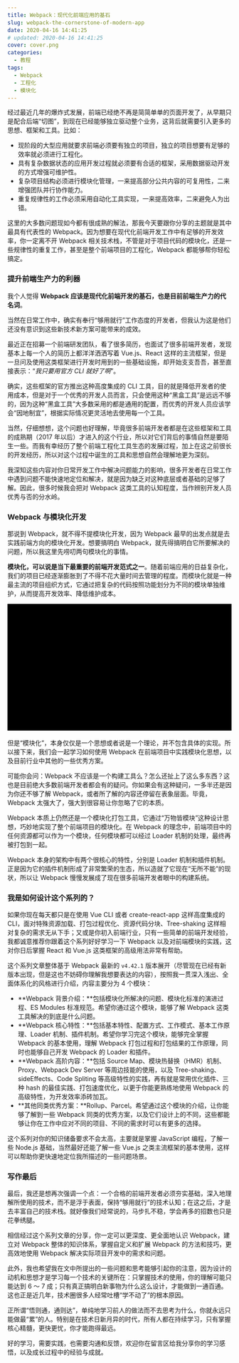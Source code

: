 ```yaml
---
title: Webpack：现代化前端应用的基石
slug: webpack-the-cornerstone-of-modern-app
date: 2020-04-16 14:41:25
# updated: 2020-04-16 14:41:25
cover: cover.png
categories:
  - 教程
tags:
  - Webpack
  - 工程化
  - 模块化
---
```


经过最近几年的爆炸式发展，前端已经绝不再是简简单单的页面开发了，从早期只是配合后端“切图”，到现在已经能够独立驱动整个业务，这背后就需要引入更多的思想、框架和工具。比如：

- 现阶段的大型应用就要求前端必须要有独立的项目，独立的项目想要有足够的效率就必须进行工程化。
- 具有复杂数据状态的应用开发过程就必须要有合适的框架，采用数据驱动开发的方式增强可维护性。
- 复杂项目结构必须进行模块化管理，一来提高部分公共内容的可复用性，二来增强团队并行协作能力。
- 重复规律性的工作必须采用自动化工具实现，一来提高效率，二来避免人为出错。

这里的大多数问题现如今都有很成熟的解法，那我今天要跟你分享的主题就是其中最具有代表性的 Webpack。因为想要在现代化前端开发工作中有足够的开发效率，你一定离不开 Webpack 相关技术栈，不管是对于项目代码的模块化，还是一些规律性的重复工作，甚至是整个前端项目的工程化，Webpack 都能够帮你轻松搞定。

### 提升前端生产力的利器

我个人觉得 **Webpack 应该是现代化前端开发的基石，也是目前前端生产力的代名词**。

当然在日常工作中，确实有奉行“够用就行”工作态度的开发者，但我认为这是他们还没有意识到这些新技术新方案可能带来的成效。

最近正在招募一个前端研发团队，看了很多简历，也面试了很多前端开发者，发现基本上每一个人的简历上都洋洋洒洒写着 Vue.js、React 这样的主流框架，但是一旦问及使用这类框架进行开发时用到的一些基础设施，却开始支支吾吾，甚至直接表示：“_我只要用官方 CLI 就好了啊_”。

确实，这些框架的官方推出这种高度集成的 CLI 工具，目的就是降低开发者的使用成本，但是对于一个优秀的开发人员而言，只会使用这种“黑盒工具”是远远不够的，因为这种“黑盒工具”大多数采用的都是通用的配置，而优秀的开发人员应该学会“因地制宜”，根据实际情况更灵活地去使用每一个工具。

当然，仔细想想，这个问题也好理解，毕竟很多前端开发者都是在这些框架和工具的成熟期（2017 年以后）才进入的这个行业，所以对它们背后的事情自然是要陌生一些。而我有幸经历了整个前端工程化工具生态的发展过程，加上在这之前很长的开发经历，所以对这个过程中诞生的工具和思想自然会理解地更为深刻。

我深知这些内容对你日常开发工作中解决问题能力的影响，很多开发者在日常工作中遇到问题不能快速地定位和解决，就是因为缺乏对这种底层或者基础的足够了解。因此，很多时候我会把对 Webpack 这类工具的认知程度，当作辨别开发人员优秀与否的分水岭。

### Webpack 与模块化开发

那说到 Webpack，就不得不提模块化开发，因为 Webpack 最早的出发点就是去实践前端方向的模块化开发。想要搞明白 Webpack，就先得搞明白它所要解决的问题，所以我这里先唠叨两句模块化的事情。

**模块化，可以说是当下最重要的前端开发范式之一**。随着前端应用的日益复杂化，我们的项目已经逐渐膨胀到了不得不花大量时间去管理的程度。而模块化就是一种最主流的项目组织方式，它通过把复杂的代码按照功能划分为不同的模块单独维护，从而提高开发效率、降低维护成本。

![复杂代码的拆分](module-splitting.gif)

但是“模块化”，本身仅仅是一个思想或者说是一个理论，并不包含具体的实现。所以接下来，我们会一起学习如何使用 Webpack 在前端项目中实践模块化思想，以及目前行业中其他的一些优秀方案。

可能你会问：Webpack 不应该是一个构建工具么？怎么还扯上了这么多东西？这也是目前绝大多数前端开发者都会有的疑问。你如果会有这种疑问，一多半还是因为你还不够了解 Webpack，或者所了解的内容还停留在表象层面。毕竟，Webpack 太强大了，强大到很容易让你忽略了它的本质。

Webpack 本质上仍然还是一个模块化打包工具，它通过“万物皆模块”这种设计思想，巧妙地实现了整个前端项目的模块化。在 Webpack 的理念中，前端项目中的任何资源都可以作为一个模块，任何模块都可以经过 Loader 机制的处理，最终再被打包到一起。

Webpack 本身的架构中有两个很核心的特性，分别是 Loader 机制和插件机制。正是因为它的插件机制形成了非常繁荣的生态，所以造就了它现在“无所不能”的现状，所以让 Webpack 慢慢发展成了现在很多前端开发者眼中的构建系统。

### 我是如何设计这个系列的？

如果你现在每天都只是在使用 Vue CLI 或者 create-react-app 这样高度集成的 CLI，面对特殊资源加载、打包过程优化、资源代码分块、Tree-shaking 这样相对复杂的需求无从下手；又或是你初入前端行业，只有一些简单的前端开发经验，我都诚意推荐你跟着这个系列好好学习一下 Webpack 以及对前端模块的实践，这对你日后掌握 React 和 Vue.js 这类框架的高级用法非常有帮助。

这个系列文章整体基于 Webpack 最新的 `v4.42.1` 版本展开（尽管现在已经有新版本出现，但是这也不妨碍你理解我想要表达的内容），按照我一贯深入浅出、全面体系化的风格进行介绍，内容主要分为 4 个模块：

- **Webpack 背景介绍：**包括模块化所解决的问题、模块化标准的演进过程、ES Modules 标准规范。希望你通过这个模块，能够了解 Webpack 这类工具解决的到底是什么问题。
- **Webpack 核心特性：**包括基本特性、配置方式、工作模式、基本工作原理、Loader 机制、插件机制。希望你学习完这个模块，能够完全掌握 Webpack 的基本使用，理解 Webpack 打包过程和打包结果的工作原理，同时也能够自己开发 Webpack 的 Loader 和插件。
- **Webpack 高阶内容：**包括 Source Map、模块热替换（HMR）机制、Proxy、Webpack Dev Server 等周边技能的使用，以及 Tree-shaking、sideEffects、Code Spliting 等高级特性的实践，再有就是常用优化插件、三种 hash 的最佳实践、打包速度优化，以更于你能更熟练地使用 Webpack 的高级特性，为开发效率添砖加瓦。
- **其他同类优秀方案：**Rollup、Parcel。希望通过这个模块的介绍，让你能够了解到一些 Webpack 同类的优秀方案，以及它们设计上的不同，这些都能够让你在工作中应对不同的项目、不同的需求时可以有更多的选择。

这个系列对你的知识储备要求不会太高，主要就是掌握 JavaScript 编程，了解一些 Node.js 基础，当然最好还能了解一些 Vue.js 之类主流框架的基本使用，这样可以帮助你更快速地定位我所描述的一些问题场景。

### 写作最后

最后，我还是想再次强调一个点：一个合格的前端开发者必须夯实基础，深入地理解所使用的技术，而不是浮于表面，保持“够用就行”的技术认知；在这之后，才是去丰富自己的技术栈。就好像我们经常说的，马步扎不稳，学会再多的招数也只是花拳绣腿。

相信经过这个系列文章的分享，你一定可以更深度、更全面地认识 Webpack，建立对 Webpack 整体的知识体系，掌握自定义和扩展 Webpack 的方法和技巧，更高效地使用 Webpack 解决实际项目开发中的需求和问题。

此外，我也希望我在文中所提出的一些问题和思考能够引起你的注意，因为设计的动机和思想才是学习每一个技术的关键所在：只掌握技术的使用，你的理解可能只能达到 6 ～ 7 成；只有真正搞明白新事物为什么这么设计，才能做到一通百通。这也正是近几年，技术圈很多人经常吐槽“学不动了”的根本原因。

正所谓“悟则通，通则达”，单纯地学习前人的做法而不去思考为什么，你就永远只能做最“累”的人。特别是在技术日新月异的时代，所有人都在持续学习，只有掌握核心精髓，更快更忧，你才能跑得最远。

好的学习，需要实践，也需要沟通和反馈，欢迎你在留言区给我分享你的学习感悟，以及成长过程中的经验与成就。
